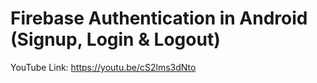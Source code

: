 # Firebase Authentication in Android (Signup, Login & Logout)

YouTube Link: https://youtu.be/cS2lms3dNto
